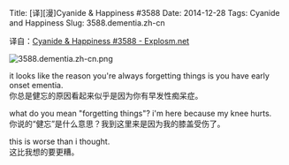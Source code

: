 Title: [译][漫]Cyanide & Happiness #3588
Date: 2014-12-28
Tags: Cyanide and Happiness
Slug: 3588.dementia.zh-cn

译自：[Cyanide & Happiness #3588 - Explosm.net](http://explosm.net/comics/3588/)


![3588.dementia.zh-cn.png](/static/images/comics/3588.dementia.zh-cn.png)


it looks like the reason you're always forgetting things is you have early onset ementia.       
你总是健忘的原因看起来似乎是因为你有早发性痴呆症。

what do you mean "forgetting things"? i'm here because my knee hurts.     
你说的“健忘”是什么意思？我到这里来是因为我的膝盖受伤了。

this is worse than i thought.     
这比我想的要更糟。